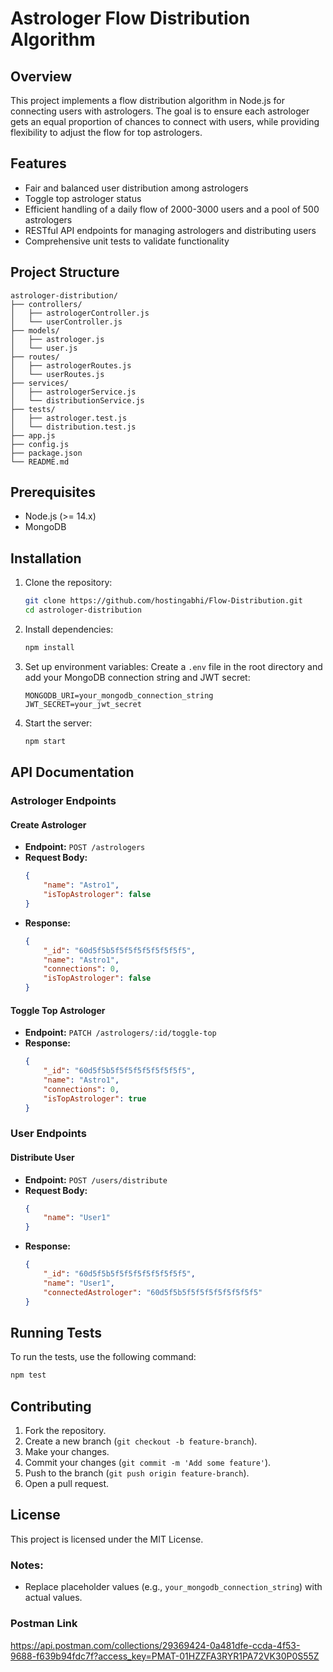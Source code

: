 # Astrologer Flow Distribution Algorithm

## Overview
This project implements a flow distribution algorithm in Node.js for connecting users with astrologers. The goal is to ensure each astrologer gets an equal proportion of chances to connect with users, while providing flexibility to adjust the flow for top astrologers.

## Features
- Fair and balanced user distribution among astrologers
- Toggle top astrologer status
- Efficient handling of a daily flow of 2000-3000 users and a pool of 500 astrologers
- RESTful API endpoints for managing astrologers and distributing users
- Comprehensive unit tests to validate functionality

## Project Structure
```
astrologer-distribution/
├── controllers/
│   ├── astrologerController.js
│   └── userController.js
├── models/
│   ├── astrologer.js
│   └── user.js
├── routes/
│   ├── astrologerRoutes.js
│   └── userRoutes.js
├── services/
│   ├── astrologerService.js
│   └── distributionService.js
├── tests/
│   ├── astrologer.test.js
│   └── distribution.test.js
├── app.js
├── config.js
├── package.json
└── README.md
```

## Prerequisites
- Node.js (>= 14.x)
- MongoDB

## Installation

1. Clone the repository:
   ```bash
   git clone https://github.com/hostingabhi/Flow-Distribution.git
   cd astrologer-distribution
   ```

2. Install dependencies:
   ```bash
   npm install
   ```

3. Set up environment variables:
   Create a `.env` file in the root directory and add your MongoDB connection string and JWT secret:
   ```
   MONGODB_URI=your_mongodb_connection_string
   JWT_SECRET=your_jwt_secret
   ```

4. Start the server:
   ```bash
   npm start
   ```

## API Documentation

### Astrologer Endpoints

#### Create Astrologer
- **Endpoint:** `POST /astrologers`
- **Request Body:**
  ```json
  {
      "name": "Astro1",
      "isTopAstrologer": false
  }
  ```
- **Response:**
  ```json
  {
      "_id": "60d5f5b5f5f5f5f5f5f5f5f5",
      "name": "Astro1",
      "connections": 0,
      "isTopAstrologer": false
  }
  ```

#### Toggle Top Astrologer
- **Endpoint:** `PATCH /astrologers/:id/toggle-top`
- **Response:**
  ```json
  {
      "_id": "60d5f5b5f5f5f5f5f5f5f5f5",
      "name": "Astro1",
      "connections": 0,
      "isTopAstrologer": true
  }
  ```

### User Endpoints

#### Distribute User
- **Endpoint:** `POST /users/distribute`
- **Request Body:**
  ```json
  {
      "name": "User1"
  }
  ```
- **Response:**
  ```json
  {
      "_id": "60d5f5b5f5f5f5f5f5f5f5f5",
      "name": "User1",
      "connectedAstrologer": "60d5f5b5f5f5f5f5f5f5f5f5"
  }
  ```

## Running Tests

To run the tests, use the following command:
```bash
npm test
```

## Contributing
1. Fork the repository.
2. Create a new branch (`git checkout -b feature-branch`).
3. Make your changes.
4. Commit your changes (`git commit -m 'Add some feature'`).
5. Push to the branch (`git push origin feature-branch`).
6. Open a pull request.

## License
This project is licensed under the MIT License.


### Notes:
- Replace placeholder values (e.g., `your_mongodb_connection_string`) with actual values.

### Postman Link
https://api.postman.com/collections/29369424-0a481dfe-ccda-4f53-9688-f639b94fdc7f?access_key=PMAT-01HZZFA3RYR1PA72VK30P0S55Z
